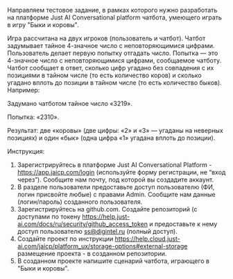 Направляем тестовое задание, в рамках которого нужно разработать на платформе Just AI Conversational platform чатбота, умеющего играть в игру "Быки и коровы".

Игра рассчитана на двух игроков (пользователь и чатбот). Чатбот задумывает тайное 4-значное число с неповторяющимися цифрами. Пользователь делает первую попытку отгадать число. Попытка — это 4-значное число с неповторяющимися цифрами, сообщаемое чатботу. Чатбот сообщает в ответ, сколько цифр угадано без совпадения с их позициями в тайном числе (то есть количество коров) и сколько угадано вплоть до позиции в тайном числе (то есть количество быков). Например:

Задумано чатботом тайное число «3219».

Попытка: «2310».

Результат: две «коровы» (две цифры: «2» и «3» — угаданы на неверных позициях) и один «бык» (одна цифра «1» угадана вплоть до позиции).

Инструкция:
1. Зарегистрируйтесь в платформе Just AI Conversational Platform - https://app.jaicp.com/login (используйте форму регистрации, не “вход через”).
Сообщите нам почту, под которой вы создадите аккаунт.
2. В разделе пользователи предоставьте доступ пользователю (ФИ, логин присвойте любые) с правами Admin.
Сообщите нам данные (логин/пароль) созданного пользователя.
3. Зарегистрируйтесь на github.com. Создайте репозиторий (c доступами по токену https://help.just-ai.com/docs/ru/security/github_access_token и предоставьте к нему доступ пользователю ss@digintel.ru (полный доступ).
4. Создайте проект по инструкции https://help.cloud.just-ai.com/jaicp/platform_ux/storage-options#external-storage размещение проекта - в созданном репозитории.
5. В созданном проекте напишите сценарий чатбота, играющего в "Быки и коровы".

